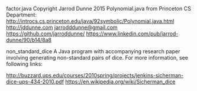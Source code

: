 factor.java Copyright Jarrod Dunne 2015
Polynomial.java from Princeton CS Department: http://introcs.cs.princeton.edu/java/92symbolic/Polynomial.java.html
http://jddunne.com
jarrodddunne@gmail.com
https://github.com/jarroddunne/
https://www.linkedin.com/pub/jarrod-dunne/90/b14/8a8

non_standard_dice
A Java program with accompanying research paper involving generating non-standard pairs of dice.
For more information, see following links:

http://buzzard.ups.edu/courses/2010spring/projects/jenkins-sicherman-dice-ups-434-2010.pdf
https://en.wikipedia.org/wiki/Sicherman_dice